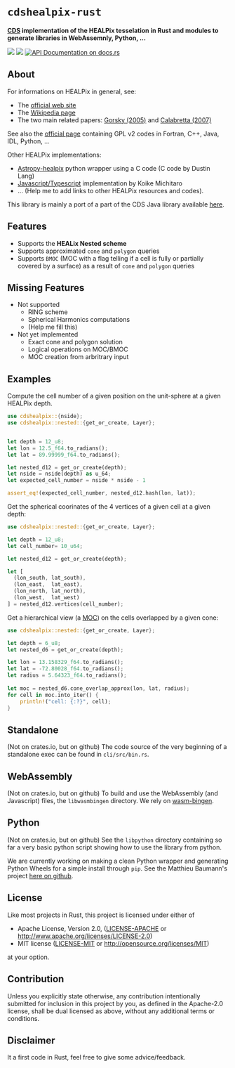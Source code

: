 
<meta charset="utf-8"/>

# `cdshealpix-rust`

**[CDS](http://cdsweb.u-strasbg.fr) implementation of the HEALPix tesselation in Rust and modules to generate libraries in WebAssemnly, Python, ...**

[![](https://meritbadge.herokuapp.com/cdshealpix)](https://crates.io/crates/cdshealpix)
[![](https://img.shields.io/crates/d/cdshealpix.svg)](https://crates.io/crates/cdshealpix)
[![API Documentation on docs.rs](https://docs.rs/cdshealpix/badge.svg)](https://docs.rs/cdshealpix/0.1.1/cdshealpix/)

About
-----

For informations on HEALPix in general, see:
 * The [official web site](https://healpix.jpl.nasa.gov/)
 * The [Wikipedia page](https://en.wikipedia.org/wiki/HEALPix)
 * The two main related papers: [Gorsky (2005)](http://adsabs.harvard.edu/abs/2005ApJ...622..759G) and [Calabretta (2007)](http://adsabs.harvard.edu/abs/2007MNRAS.381..865C)

See also the [official page](https://healpix.sourceforge.io/) containing GPL v2 codes in Fortran, C++, Java, IDL, Python, ...

Other HEALPix implementations:
 * [Astropy-healpix](https://github.com/astropy/astropy-healpix) python wrapper using a C code (C code by Dustin Lang)
 * [Javascript/Typescript](https://github.com/michitaro/healpix) implementation by Koike Michitaro
 * ... (Help me to add links to other HEALPix resources and codes).

This library is mainly a port of a part of the CDS Java library available [here](https://github.com/cds-astro/cds-healpix-java). 

Features
--------

 * Supports the **HEALix Nested scheme**
 * Supports approximated `cone` and `polygon` queries
 * Supports `BMOC` (MOC with a flag telling if a cell is fully or partially covered by a surface) as a result of `cone` and `polygon` queries

Missing Features
----------------

 * Not supported
   * RING scheme
   * Spherical Harmonics computations
   * (Help me fill this)
 * Not yet implemented
   * Exact cone and polygon solution
   * Logical operations on MOC/BMOC
   * MOC creation from arbritrary input

Examples
--------

Compute the cell number of a given position on the unit-sphere at a given HEALPix depth.

```rust
use cdshealpix::{nside};
use cdshealpix::nested::{get_or_create, Layer};


let depth = 12_u8;
let lon = 12.5_f64.to_radians();
let lat = 89.99999_f64.to_radians();

let nested_d12 = get_or_create(depth);
let nside = nside(depth) as u_64;
let expected_cell_number = nside * nside - 1

assert_eq!(expected_cell_number, nested_d12.hash(lon, lat));
```

Get the spherical coorinates of the 4 vertices of a given cell at a given depth:

```rust
use cdshealpix::nested::{get_or_create, Layer};

let depth = 12_u8;
let cell_number= 10_u64;

let nested_d12 = get_or_create(depth);

let [
  (lon_south, lat_south), 
  (lon_east,  lat_east), 
  (lon_north, lat_north), 
  (lon_west,  lat_west)
] = nested_d12.vertices(cell_number);

```

Get a hierarchical view (a [MOC](http://www.ivoa.net/documents/MOC/)) on the cells overlapped by a given cone:

```rust
use cdshealpix::nested::{get_or_create, Layer};

let depth = 6_u8;
let nested_d6 = get_or_create(depth);

let lon = 13.158329_f64.to_radians();
let lat = -72.80028_f64.to_radians();
let radius = 5.64323_f64.to_radians();
 
let moc = nested_d6.cone_overlap_approx(lon, lat, radius);
for cell in moc.into_iter() {
    println!("cell: {:?}", cell);
}
```

Standalone
----------

(Not on crates.io, but on github)
The code source of the very beginning of a standalone exec can be found in `cli/src/bin.rs`.

WebAssembly
-----------

(Not on crates.io, but on github)
To build and use the WebAssembly (and Javascript) files, the `libwasmbingen` directory.
We rely on [wasm-bingen](https://github.com/rustwasm/wasm-bindgen).


Python
------

(Not on crates.io, but on github)
See the `libpython` directory containing so far a very basic python script showing how to use the library from python.

We are currently working on making a clean Python wrapper and generating Python Wheels for a simple install through `pip`. 
See the Matthieu Baumann's project [here on github](https://github.com/cds-astro/cds-healpix-python/).

License
-------

Like most projects in Rust, this project is licensed under either of

 * Apache License, Version 2.0, ([LICENSE-APACHE](LICENSE-APACHE) or
   http://www.apache.org/licenses/LICENSE-2.0)
 * MIT license ([LICENSE-MIT](LICENSE-MIT) or
   http://opensource.org/licenses/MIT)

at your option.


Contribution
------------

Unless you explicitly state otherwise, any contribution intentionally submitted
for inclusion in this project by you, as defined in the Apache-2.0 license,
shall be dual licensed as above, without any additional terms or conditions.


Disclaimer
----------

It a first code in Rust, feel free to give some advice/feedback.

